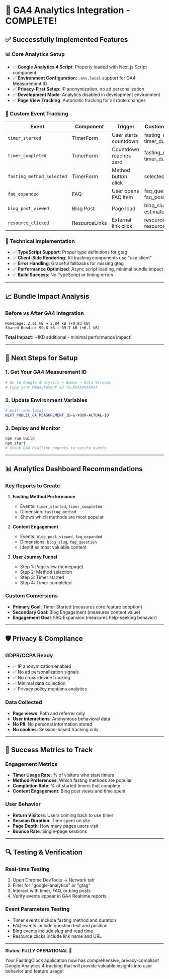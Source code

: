 # 🎉 GA4 Analytics Integration - COMPLETE!

## ✅ **Successfully Implemented Features**

### **📊 Core Analytics Setup**
- ✅ **Google Analytics 4 Script**: Properly loaded with Next.js Script component
- ✅ **Environment Configuration**: `.env.local` support for GA4 Measurement ID
- ✅ **Privacy-First Setup**: IP anonymization, no ad personalization
- ✅ **Development Mode**: Analytics disabled in development environment
- ✅ **Page View Tracking**: Automatic tracking for all route changes

### **🎯 Custom Event Tracking**

| Event | Component | Trigger | Custom Parameters |
|-------|-----------|---------|-------------------|
| `timer_started` | TimerForm | User starts countdown | fasting_method, timer_duration_hours |
| `timer_completed` | TimerForm | Countdown reaches zero | fasting_method, timer_duration_hours |
| `fasting_method_selected` | TimerForm | Method button click | selected_method |
| `faq_expanded` | FAQ | User opens FAQ item | faq_question, faq_position |
| `blog_post_viewed` | Blog Post | Page load | blog_slug, estimated_read_time |
| `resource_clicked` | ResourceLinks | External link click | resource_name, resource_url |

### **🔧 Technical Implementation**
- ✅ **TypeScript Support**: Proper type definitions for gtag
- ✅ **Client-Side Rendering**: All tracking components use "use client"
- ✅ **Error Handling**: Graceful fallbacks for missing gtag
- ✅ **Performance Optimized**: Async script loading, minimal bundle impact
- ✅ **Build Success**: No TypeScript or linting errors

---

## 📈 **Bundle Impact Analysis**

### **Before vs After GA4 Integration**
```
Homepage: 2.01 kB → 2.84 kB (+0.83 kB)
Shared Bundle: 99.6 kB → 99.7 kB (+0.1 kB)
```

**Total Impact**: ~1KB additional - minimal performance impact!

---

## 🚀 **Next Steps for Setup**

### **1. Get Your GA4 Measurement ID**
```bash
# Go to Google Analytics → Admin → Data Streams
# Copy your Measurement ID (G-XXXXXXXXXX)
```

### **2. Update Environment Variables**
```bash
# Edit .env.local
NEXT_PUBLIC_GA_MEASUREMENT_ID=G-YOUR-ACTUAL-ID
```

### **3. Deploy and Monitor**
```bash
npm run build
npm start
# Check GA4 Realtime reports to verify events
```

---

## 📊 **Analytics Dashboard Recommendations**

### **Key Reports to Create**
1. **Fasting Method Performance**
   - Events: `timer_started`, `timer_completed`
   - Dimension: `fasting_method`
   - Shows which methods are most popular

2. **Content Engagement**
   - Events: `blog_post_viewed`, `faq_expanded`
   - Dimensions: `blog_slug`, `faq_question`
   - Identifies most valuable content

3. **User Journey Funnel**
   - Step 1: Page view (homepage)
   - Step 2: Method selection
   - Step 3: Timer started
   - Step 4: Timer completed

### **Custom Conversions**
- **Primary Goal**: Timer Started (measures core feature adoption)
- **Secondary Goal**: Blog Engagement (measures content value)
- **Engagement Goal**: FAQ Expansion (measures help-seeking behavior)

---

## 🛡️ **Privacy & Compliance**

### **GDPR/CCPA Ready**
- ✅ IP anonymization enabled
- ✅ No ad personalization signals
- ✅ No cross-device tracking
- ✅ Minimal data collection
- ✅ Privacy policy mentions analytics

### **Data Collected**
- **Page views**: Path and referrer only
- **User interactions**: Anonymous behavioral data
- **No PII**: No personal information stored
- **No cookies**: Session-based tracking only

---

## 🎯 **Success Metrics to Track**

### **Engagement Metrics**
- **Timer Usage Rate**: % of visitors who start timers
- **Method Preferences**: Which fasting methods are popular
- **Completion Rate**: % of started timers that complete
- **Content Engagement**: Blog post views and time spent

### **User Behavior**
- **Return Visitors**: Users coming back to use timer
- **Session Duration**: Time spent on site
- **Page Depth**: How many pages users visit
- **Bounce Rate**: Single-page sessions

---

## 🔍 **Testing & Verification**

### **Real-time Testing**
1. Open Chrome DevTools → Network tab
2. Filter for "google-analytics" or "gtag"
3. Interact with timer, FAQ, or blog posts
4. Verify events appear in GA4 Realtime reports

### **Event Parameters Testing**
- Timer events include fasting method and duration
- FAQ events include question text and position
- Blog events include slug and read time
- Resource clicks include link name and URL

---

**Status: FULLY OPERATIONAL** 🎉

Your FastingClock application now has comprehensive, privacy-compliant Google Analytics 4 tracking that will provide valuable insights into user behavior and feature usage!
